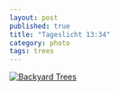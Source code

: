 ```yaml
---
layout: post
published: true
title: "Tageslicht 13:34"
category: photo
tags: trees
---
```


[![Backyard Trees](http://25.media.tumblr.com/9d3859d4643c1ef772fb52b9d7bbe193/tumblr_mvpd4luuKP1rive1ro1_500.jpg)](http://dr3wh0.tumblr.com/post/65918712758)
